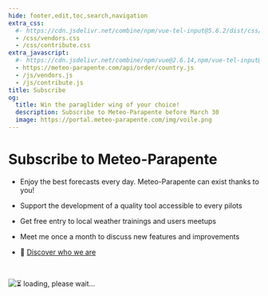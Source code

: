 ```yaml
---
hide: footer,edit,toc,search,navigation
extra_css:
  #- https://cdn.jsdelivr.net/combine/npm/vue-tel-input@5.6.2/dist/css/component.min.css,npm/vue-tel-input@5.6.2/dist/css/sprite.min.css
  - /css/vendors.css
  - /css/contribute.css
extra_javascript:
  #- https://cdn.jsdelivr.net/combine/npm/vue@2.6.14,npm/vue-tel-input@5.6.2/dist/vue-tel-input.umd.min.js,npm/vue-resource@1.5.3/dist/vue-resource.min.js
  - https://meteo-parapente.com/api/order/country.js
  - /js/vendors.js
  - /js/contribute.js
title: Subscribe
og:
  title: Win the paraglider wing of your choice!
  description: Subscribe to Meteo-Parapente before March 30
  image: https://portal.meteo-parapente.com/img/voile.png
---
```


# Subscribe to Meteo-Parapente
 
- Enjoy the best forecasts every day. Meteo-Parapente can exist thanks to you!
 
- Support the development of a quality tool accessible to every pilots
 
- Get free entry to local weather trainings and users meetups
 
- Meet me once a month to discuss new features and improvements

- 👋 <a href="/about-us/" target="_blank">Discover who we are</a>

<br>

<script>
  const mp_form_locale = {
    locale: `en`,
    locale_paypal: `en_US`,
    default_country: `GB`,
    product_contributor_title: `Contributor`,
    product_contributor_description: `€3 per month <small>(12 months)</small>`,
    product_supporter_title: `Supporter`,
    product_supporter_description: `€5 per month <small>(12 months)</small>`,
    product_small_text: `Single payment of €### for 12 months. No automatic renewal.`,
    header_coordinates: `About you`,
    email: `Email`,
    mobile_phone: `Mobile phone`,
    mobile_phone_small_text: `Only used to receive your access code and to reset it in case you lose it. If you don't have a cell phone, contact support@meteo-parapente.com`,
    payment_method: `Payment method`,
    payment_card: `Credit card / Debit card`,
    payment_proceed: `Proceed to payment ►`,
    terms_approval: `By proceeding to payment, you hereby agree and consent to the <a href="/legal/#terms" target="_blank">general conditions of use of Meteo-Parapente</a>, the <a href="/legal/#membership" target="_blank">specific conditions of subscription</a> and the <a href="/privacy/" target="_blank">privacy policy</a>.`,
    error_email: `Email address is not valid`,
    error_phone: `Phone number is not valid`,
    error_request: `Error: cannot reach server. Check your connection and try again.`,
    need_help: `Do you need help?`,
    email_us: `Write an email to <strong>support@meteo-parapente.com</strong>`,
    payment_declined: `Your bank has declined the payment. Please try again.`,
    payment_sepa: `SEPA Bank Transfer`,
    note_transfer: `<u>Payment by bank transfer:</u> <strong>On the next page, we will give you a payment reference</strong> (example :  RF12-1234-1234-1234). <strong>It is IMPERATIVE that you indicate the reference when making the transfer</strong>. If you forget to indicate the reference, the money will be automatically refunded and your access cannot be activated.`,
    note_paypal: `<u>Payment by PayPal :</u> We offer PayPal for your convenience. But if you can, we recommend you to use another payment method. The fees charged by PayPal are excessively high. I am sure you would rather help Meteo-Parapente than PayPal :)`,
    email_confirm: `I checked my e-mail address for typos:`,
    error_email_confirm: `Please confirm your email`
  };
</script>
<div id="app">
  <p v-if="!ready"><img src="/img/load.gif" class="loading" alt="⏳ loading, please wait..." /></p>
</div>